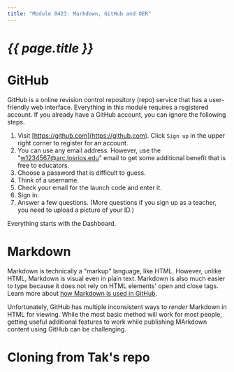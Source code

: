 ```yaml
---
title: "Module 0423: Markdown, GitHub and OER"
---
```


# _{{ page.title }}_

# GitHub

GitHub is a online revision control repository (repo) service that has a user-friendly web interface. Everything in this module requires a registered account. If you already have a GitHub account, you can ignore the following steps.

1. Visit [https://github.com](https://github.com). Click `Sign up` in the upper right corner to register for an account.
2. You can use any email address. However, use the "w1234567@arc.losrios.edu" email to get some additional benefit that is free to educators.
3. Choose a password that is difficult to guess.
4. Think of a username.
5. Check your email for the launch code and enter it.
6. Sign in.
7. Answer a few questions. (More questions if you sign up as a teacher, you need to upload a picture of your ID.)

Everything starts with the Dashboard.

# Markdown

Markdown is technically a "markup" language, like HTML. However, unlike HTML, Markdown is visual even in plain text. Markdown is also much easier to type because it does not rely on HTML elements' open and close tags. Learn more about [how Markdown is used in GitHub](https://docs.github.com/en/get-started/writing-on-github).

Unfortunately, GitHub has multiple inconsistent ways to *render* Markdown in HTML for viewing. While the most basic method will work for most people, getting useful additional features to work while publishing MArkdown content using GitHub can be challenging.

# Cloning from Tak's repo



